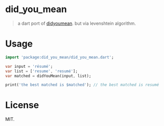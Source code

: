 # did_you_mean

> a dart port of [didyoumean](https://www.npmjs.com/package/didyoumean). but via levenshtein algorithm.

# Usage

```dart
import 'package:did_you_mean/did_you_mean.dart';

var input = 'résumé';
var list = ['resume', 'resumé'];
var matched = didYouMean(input, list);

print('the best matched is $matched'); // the best matched is resumé
```

# License

MIT.
